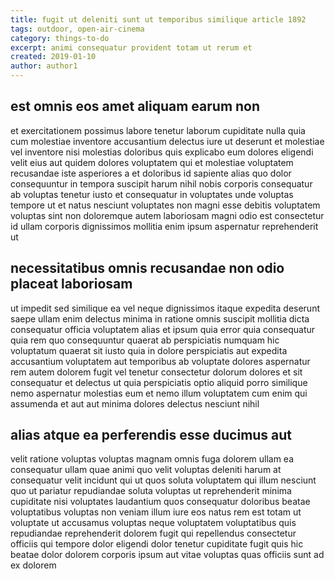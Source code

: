```yaml
---
title: fugit ut deleniti sunt ut temporibus similique article 1892
tags: outdoor, open-air-cinema
category: things-to-do
excerpt: animi consequatur provident totam ut rerum et
created: 2019-01-10
author: author1
---
```


## est omnis eos amet aliquam earum non

et exercitationem possimus labore tenetur laborum cupiditate nulla quia cum molestiae inventore accusantium delectus iure ut deserunt et molestiae vel inventore nisi molestias doloribus quis explicabo eum dolores eligendi velit eius aut quidem dolores voluptatem qui et molestiae voluptatem recusandae iste asperiores a et doloribus id sapiente alias quo dolor consequuntur in tempora suscipit harum nihil nobis corporis consequatur ab voluptas tenetur iusto et consequatur in voluptates unde voluptas tempore ut et natus nesciunt voluptates non magni esse debitis voluptatem voluptas sint non doloremque autem laboriosam magni odio est consectetur id ullam corporis dignissimos mollitia enim ipsum aspernatur reprehenderit ut

## necessitatibus omnis recusandae non odio placeat laboriosam

ut impedit sed similique ea vel neque dignissimos itaque expedita deserunt saepe ullam enim delectus minima in ratione omnis suscipit mollitia dicta consequatur officia voluptatem alias et ipsum quia error quia consequatur quia rem quo consequuntur quaerat ab perspiciatis numquam hic voluptatum quaerat sit iusto quia in dolore perspiciatis aut expedita accusantium voluptatem aut temporibus ab voluptate dolores aspernatur rem autem dolorem fugit vel tenetur consectetur dolorum dolores et sit consequatur et delectus ut quia perspiciatis optio aliquid porro similique nemo aspernatur molestias eum et nemo illum voluptatem cum enim qui assumenda et aut aut minima dolores delectus nesciunt nihil

## alias atque ea perferendis esse ducimus aut

velit ratione voluptas voluptas magnam omnis fuga dolorem ullam ea consequatur ullam quae animi quo velit voluptas deleniti harum at consequatur velit incidunt qui ut quos soluta voluptatem qui illum nesciunt quo ut pariatur repudiandae soluta voluptas ut reprehenderit minima cupiditate nisi voluptates laudantium quos consequatur doloribus beatae voluptatibus voluptas non veniam illum iure eos natus rem est totam ut voluptate ut accusamus voluptas neque voluptatem voluptatibus quis repudiandae reprehenderit dolorem fugit qui repellendus consectetur officiis qui tempore dolor eligendi dolor tenetur cupiditate fugit quis hic beatae dolor dolorem corporis ipsum aut vitae voluptas quas officiis sunt ad ex dolorem
